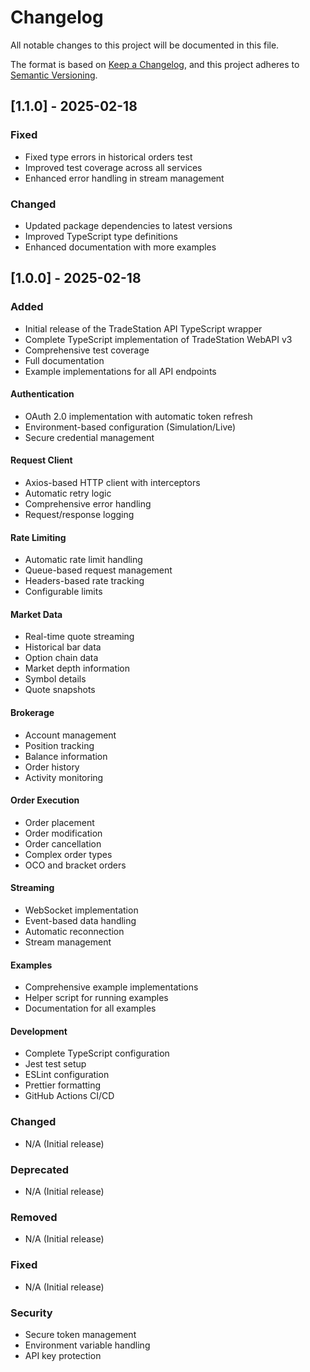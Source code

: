# Changelog

All notable changes to this project will be documented in this file.

The format is based on [Keep a Changelog](https://keepachangelog.com/en/1.0.0/),
and this project adheres to [Semantic Versioning](https://semver.org/spec/v2.0.0.html).

## [1.1.0] - 2025-02-18

### Fixed
- Fixed type errors in historical orders test
- Improved test coverage across all services
- Enhanced error handling in stream management

### Changed
- Updated package dependencies to latest versions
- Improved TypeScript type definitions
- Enhanced documentation with more examples

## [1.0.0] - 2025-02-18

### Added
- Initial release of the TradeStation API TypeScript wrapper
- Complete TypeScript implementation of TradeStation WebAPI v3
- Comprehensive test coverage
- Full documentation
- Example implementations for all API endpoints

#### Authentication
- OAuth 2.0 implementation with automatic token refresh
- Environment-based configuration (Simulation/Live)
- Secure credential management

#### Request Client
- Axios-based HTTP client with interceptors
- Automatic retry logic
- Comprehensive error handling
- Request/response logging

#### Rate Limiting
- Automatic rate limit handling
- Queue-based request management
- Headers-based rate tracking
- Configurable limits

#### Market Data
- Real-time quote streaming
- Historical bar data
- Option chain data
- Market depth information
- Symbol details
- Quote snapshots

#### Brokerage
- Account management
- Position tracking
- Balance information
- Order history
- Activity monitoring

#### Order Execution
- Order placement
- Order modification
- Order cancellation
- Complex order types
- OCO and bracket orders

#### Streaming
- WebSocket implementation
- Event-based data handling
- Automatic reconnection
- Stream management

#### Examples
- Comprehensive example implementations
- Helper script for running examples
- Documentation for all examples

#### Development
- Complete TypeScript configuration
- Jest test setup
- ESLint configuration
- Prettier formatting
- GitHub Actions CI/CD

### Changed
- N/A (Initial release)

### Deprecated
- N/A (Initial release)

### Removed
- N/A (Initial release)

### Fixed
- N/A (Initial release)

### Security
- Secure token management
- Environment variable handling
- API key protection 